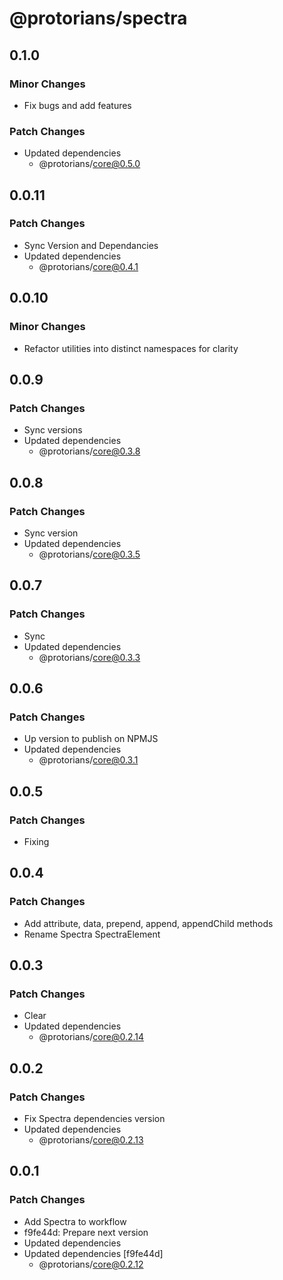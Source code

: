 # @protorians/spectra

## 0.1.0

### Minor Changes

- Fix bugs and add features

### Patch Changes

- Updated dependencies
  - @protorians/core@0.5.0

## 0.0.11

### Patch Changes

- Sync Version and Dependancies
- Updated dependencies
  - @protorians/core@0.4.1

## 0.0.10

### Minor Changes

- Refactor utilities into distinct namespaces for clarity

## 0.0.9

### Patch Changes

- Sync versions
- Updated dependencies
  - @protorians/core@0.3.8

## 0.0.8

### Patch Changes

- Sync version
- Updated dependencies
  - @protorians/core@0.3.5

## 0.0.7

### Patch Changes

- Sync
- Updated dependencies
  - @protorians/core@0.3.3

## 0.0.6

### Patch Changes

- Up version to publish on NPMJS
- Updated dependencies
  - @protorians/core@0.3.1

## 0.0.5

### Patch Changes

- Fixing

## 0.0.4

### Patch Changes

- Add attribute, data, prepend, append, appendChild methods
- Rename Spectra SpectraElement

## 0.0.3

### Patch Changes

- Clear
- Updated dependencies
  - @protorians/core@0.2.14

## 0.0.2

### Patch Changes

- Fix Spectra dependencies version
- Updated dependencies
  - @protorians/core@0.2.13

## 0.0.1

### Patch Changes

- Add Spectra to workflow
- f9fe44d: Prepare next version
- Updated dependencies
- Updated dependencies [f9fe44d]
  - @protorians/core@0.2.12
